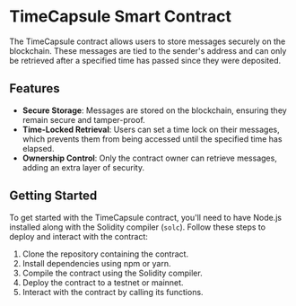 # TimeCapsule Smart Contract

The TimeCapsule contract allows users to store messages securely on the blockchain. These messages are tied to the sender's address and can only be retrieved after a specified time has passed since they were deposited.

## Features

- **Secure Storage**: Messages are stored on the blockchain, ensuring they remain secure and tamper-proof.
- **Time-Locked Retrieval**: Users can set a time lock on their messages, which prevents them from being accessed until the specified time has elapsed.
- **Ownership Control**: Only the contract owner can retrieve messages, adding an extra layer of security.

## Getting Started

To get started with the TimeCapsule contract, you'll need to have Node.js installed along with the Solidity compiler (`solc`). Follow these steps to deploy and interact with the contract:

1. Clone the repository containing the contract.
2. Install dependencies using npm or yarn.
3. Compile the contract using the Solidity compiler.
4. Deploy the contract to a testnet or mainnet.
5. Interact with the contract by calling its functions.
